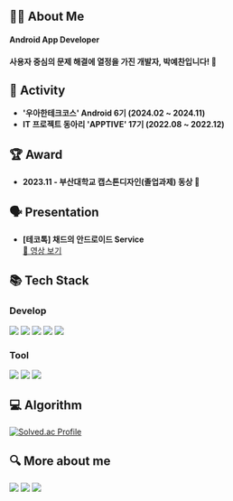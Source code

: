 <h2>🙇‍♂️ About Me</h2>

<h4>Android App Developer</h4>

<h4>사용자 중심의 문제 해결에 열정을 가진 개발자, 박예찬입니다! 👋</h4>

<h2>💪 Activity</h2>

- **'우아한테크코스' Android 6기 (2024.02 ~ 2024.11)**  
- **IT 프로젝트 동아리 'APPTIVE' 17기 (2022.08 ~ 2022.12)**

<h2>🏆 Award</h2>

- **2023.11 - 부산대학교 캡스톤디자인(졸업과제) 동상 🥉**

<h2>🗣️ Presentation</h2>

- **[테코톡] 채드의 안드로이드 Service**  
  [🎥 영상 보기](https://www.youtube.com/watch?v=GnQu_KW3suI&t=219s)

<h2>📚 Tech Stack</h2>

### Develop

<p>
  <img src="https://img.shields.io/badge/Android-3DDC84?style=flat-square&logo=android&logoColor=white"> 
  <img src="https://img.shields.io/badge/Kotlin-7F52FF?style=flat-square&logo=kotlin&logoColor=white">
  <img src="https://img.shields.io/badge/Firebase-DD2C00?style=flat-square&logo=firebase&logoColor=white">
  <img src="https://img.shields.io/badge/Android Studio-3DDC84?style=flat-square&logo=androidstudio&logoColor=white"> 
  <img src="https://img.shields.io/badge/IntelliJ-000000?style=flat-square&logo=intellijidea&logoColor=white">
</p>

### Tool

<p>
  <img src="https://img.shields.io/badge/GitHub-181717?style=flat-square&logo=github&logoColor=white">  
  <img src="https://img.shields.io/badge/Figma-F24E1E?style=flat-square&logo=figma&logoColor=white">
  <img src="https://img.shields.io/badge/Slack-4A154B?style=flat-square&logo=slack&logoColor=white">
</p>

<h2>💻 Algorithm</h2>

[![Solved.ac Profile](http://mazassumnida.wtf/api/v2/generate_badge?boj=dpcks0509)](https://solved.ac/dpcks0509/)

<h2>🔍 More about me</h2>

<a href="mailto:dpcks0509@gmail.com" target="_blank">
  <img src="https://img.shields.io/badge/Mail-D14836?style=flat-square&logo=Gmail&logoColor=white"/></a>
<a href="https://velog.io/@dpcks0509" target="_blank">
  <img src="https://img.shields.io/badge/Velog-20C997?style=flat-square&logo=Velog&logoColor=white"/></a>
<a href="https://www.notion.so/14457846cad680a5a98afd4824e54398" target="_blank">
  <img src="https://img.shields.io/badge/Portfolio-000000?style=flat-square&logo=Notion&logoColor=white"/></a>
